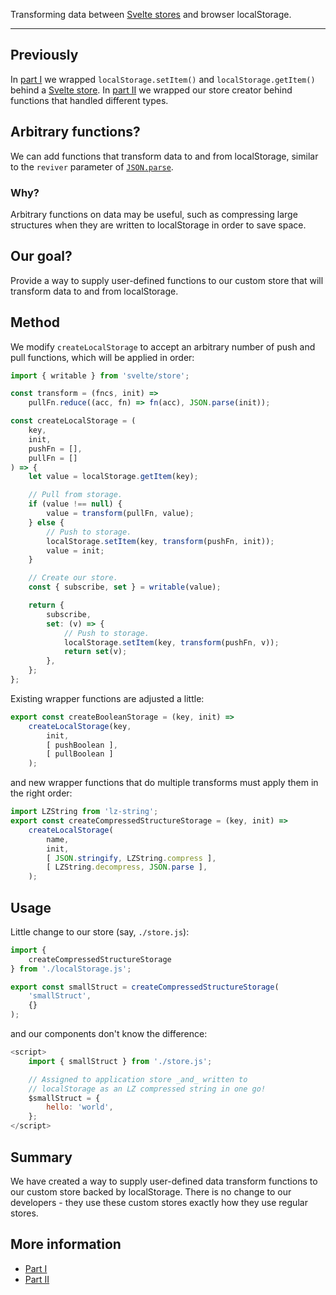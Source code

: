 Transforming data between [Svelte
stores](https://svelte.dev/docs#4_Prefix_stores_with_$_to_access_their_values)
and browser localStorage.

---

## Previously

In [part I](/technical/svelte/persist-localStorage) we wrapped
```localStorage.setItem()``` and ```localStorage.getItem()``` behind a [Svelte
store](https://svelte.dev/docs#svelte_store). In [part
II](/technical/svelte/persist-arbitrary) we wrapped our store creator behind
functions that handled different types.

## Arbitrary functions?

We can add functions that transform data to and from localStorage, similar to
the ```reviver``` parameter of
[```JSON.parse```](https://developer.mozilla.org/en-US/docs/Web/JavaScript/Reference/Global_Objects/JSON/parse#syntax).

### Why?

Arbitrary functions on data may be useful, such as compressing large structures
when they are written to localStorage in order to save space.

## Our goal?

Provide a way to supply user-defined functions to our custom store that will
transform data to and from localStorage.

## Method

We modify ```createLocalStorage``` to accept an arbitrary number of push and
pull functions, which will be applied in order:

```js
import { writable } from 'svelte/store';

const transform = (fncs, init) =>
    pullFn.reduce((acc, fn) => fn(acc), JSON.parse(init));

const createLocalStorage = (
    key,
    init,
    pushFn = [],
    pullFn = []
) => {
    let value = localStorage.getItem(key);

    // Pull from storage.
    if (value !== null) {
        value = transform(pullFn, value);
    } else {
        // Push to storage.
        localStorage.setItem(key, transform(pushFn, init));
        value = init;
    }

    // Create our store.
    const { subscribe, set } = writable(value);

    return {
        subscribe,
        set: (v) => {
            // Push to storage.
            localStorage.setItem(key, transform(pushFn, v));
            return set(v);
        },
    };
};
```

Existing wrapper functions are adjusted a little:

```js
export const createBooleanStorage = (key, init) =>
    createLocalStorage(key,
        init,
        [ pushBoolean ],
        [ pullBoolean ]
    );
```

and new wrapper functions that do multiple transforms must apply them in the right
order:

```js
import LZString from 'lz-string';
export const createCompressedStructureStorage = (key, init) =>
    createLocalStorage(
        name,
        init,
        [ JSON.stringify, LZString.compress ],
        [ LZString.decompress, JSON.parse ],
    );
```

## Usage

Little change to our store (say, ```./store.js```):

```js
import {
    createCompressedStructureStorage
} from './localStorage.js';

export const smallStruct = createCompressedStructureStorage(
    'smallStruct',
    {}
);
```

and our components don't know the difference:

```js
<script>
    import { smallStruct } from './store.js';

    // Assigned to application store _and_ written to
    // localStorage as an LZ compressed string in one go!
    $smallStruct = {
        hello: 'world',
    };
</script>
```

## Summary

We have created a way to supply user-defined data transform functions to our
custom store backed by localStorage. There is no change to our developers -
they use these custom stores exactly how they use regular stores.

## More information

- [Part I](/technical/svelte/persist-localStorage)
- [Part II](/technical/svelte/persist-arbitrary)
